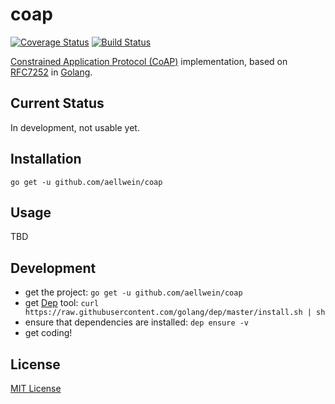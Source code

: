 # coap
[![Coverage Status](https://img.shields.io/coveralls/github/aellwein/coap/develop.svg)](https://coveralls.io/github/aellwein/coap?branch=develop)
[![Build Status](https://img.shields.io/travis/aellwein/coap/develop.svg)](https://travis-ci.org/aellwein/coap) 


[Constrained Application Protocol (CoAP)](http://coap.technology) implementation, based on 
[RFC7252](https://tools.ietf.org/html/rfc7252) in [Golang](https://golang.org).

## Current Status

In development, not usable yet.

## Installation

``go get -u github.com/aellwein/coap``

## Usage

TBD

## Development

* get the project: ``go get -u github.com/aellwein/coap``
* get [Dep](https://github.com/golang/dep) tool: ``curl https://raw.githubusercontent.com/golang/dep/master/install.sh | sh``
* ensure that dependencies are installed: ``dep ensure -v``
* get coding!


## License

[MIT License](LICENSE)
